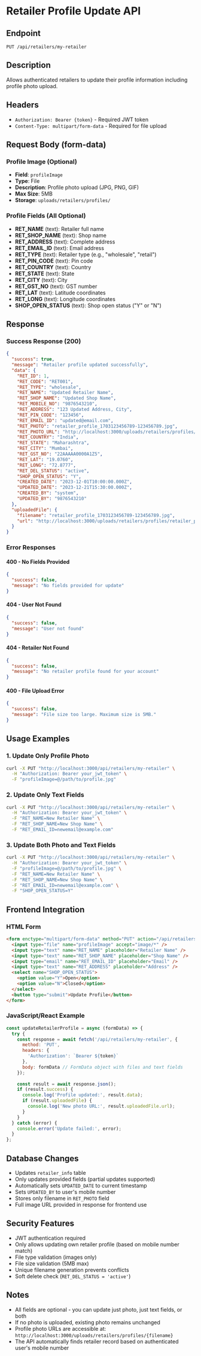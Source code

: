 # Retailer Profile Update API

## Endpoint
`PUT /api/retailers/my-retailer`

## Description
Allows authenticated retailers to update their profile information including profile photo upload.

## Headers
- `Authorization: Bearer {token}` - Required JWT token
- `Content-Type: multipart/form-data` - Required for file upload

## Request Body (form-data)

### Profile Image (Optional)
- **Field**: `profileImage`
- **Type**: File
- **Description**: Profile photo upload (JPG, PNG, GIF)
- **Max Size**: 5MB
- **Storage**: `uploads/retailers/profiles/`

### Profile Fields (All Optional)
- **RET_NAME** (text): Retailer full name
- **RET_SHOP_NAME** (text): Shop name
- **RET_ADDRESS** (text): Complete address
- **RET_EMAIL_ID** (text): Email address
- **RET_TYPE** (text): Retailer type (e.g., "wholesale", "retail")
- **RET_PIN_CODE** (text): Pin code
- **RET_COUNTRY** (text): Country
- **RET_STATE** (text): State
- **RET_CITY** (text): City
- **RET_GST_NO** (text): GST number
- **RET_LAT** (text): Latitude coordinates
- **RET_LONG** (text): Longitude coordinates
- **SHOP_OPEN_STATUS** (text): Shop open status ("Y" or "N")

## Response

### Success Response (200)
```json
{
  "success": true,
  "message": "Retailer profile updated successfully",
  "data": {
    "RET_ID": 1,
    "RET_CODE": "RET001",
    "RET_TYPE": "wholesale",
    "RET_NAME": "Updated Retailer Name",
    "RET_SHOP_NAME": "Updated Shop Name",
    "RET_MOBILE_NO": "9876543210",
    "RET_ADDRESS": "123 Updated Address, City",
    "RET_PIN_CODE": "123456",
    "RET_EMAIL_ID": "updated@email.com",
    "RET_PHOTO": "retailer_profile_1703123456789-123456789.jpg",
    "RET_PHOTO_URL": "http://localhost:3000/uploads/retailers/profiles/retailer_profile_1703123456789-123456789.jpg",
    "RET_COUNTRY": "India",
    "RET_STATE": "Maharashtra",
    "RET_CITY": "Mumbai",
    "RET_GST_NO": "22AAAAA0000A1Z5",
    "RET_LAT": "19.0760",
    "RET_LONG": "72.8777",
    "RET_DEL_STATUS": "active",
    "SHOP_OPEN_STATUS": "Y",
    "CREATED_DATE": "2023-12-01T10:00:00.000Z",
    "UPDATED_DATE": "2023-12-21T15:30:00.000Z",
    "CREATED_BY": "system",
    "UPDATED_BY": "9876543210"
  },
  "uploadedFile": {
    "filename": "retailer_profile_1703123456789-123456789.jpg",
    "url": "http://localhost:3000/uploads/retailers/profiles/retailer_profile_1703123456789-123456789.jpg"
  }
}
```

### Error Responses

#### 400 - No Fields Provided
```json
{
  "success": false,
  "message": "No fields provided for update"
}
```

#### 404 - User Not Found
```json
{
  "success": false,
  "message": "User not found"
}
```

#### 404 - Retailer Not Found
```json
{
  "success": false,
  "message": "No retailer profile found for your account"
}
```

#### 400 - File Upload Error
```json
{
  "success": false,
  "message": "File size too large. Maximum size is 5MB."
}
```

## Usage Examples

### 1. Update Only Profile Photo
```bash
curl -X PUT "http://localhost:3000/api/retailers/my-retailer" \
  -H "Authorization: Bearer your_jwt_token" \
  -F "profileImage=@/path/to/profile.jpg"
```

### 2. Update Only Text Fields
```bash
curl -X PUT "http://localhost:3000/api/retailers/my-retailer" \
  -H "Authorization: Bearer your_jwt_token" \
  -F "RET_NAME=New Retailer Name" \
  -F "RET_SHOP_NAME=New Shop Name" \
  -F "RET_EMAIL_ID=newemail@example.com"
```

### 3. Update Both Photo and Text Fields
```bash
curl -X PUT "http://localhost:3000/api/retailers/my-retailer" \
  -H "Authorization: Bearer your_jwt_token" \
  -F "profileImage=@/path/to/profile.jpg" \
  -F "RET_NAME=New Retailer Name" \
  -F "RET_SHOP_NAME=New Shop Name" \
  -F "RET_EMAIL_ID=newemail@example.com" \
  -F "SHOP_OPEN_STATUS=Y"
```

## Frontend Integration

### HTML Form
```html
<form enctype="multipart/form-data" method="PUT" action="/api/retailers/my-retailer">
  <input type="file" name="profileImage" accept="image/*" />
  <input type="text" name="RET_NAME" placeholder="Retailer Name" />
  <input type="text" name="RET_SHOP_NAME" placeholder="Shop Name" />
  <input type="email" name="RET_EMAIL_ID" placeholder="Email" />
  <input type="text" name="RET_ADDRESS" placeholder="Address" />
  <select name="SHOP_OPEN_STATUS">
    <option value="Y">Open</option>
    <option value="N">Closed</option>
  </select>
  <button type="submit">Update Profile</button>
</form>
```

### JavaScript/React Example
```javascript
const updateRetailerProfile = async (formData) => {
  try {
    const response = await fetch('/api/retailers/my-retailer', {
      method: 'PUT',
      headers: {
        'Authorization': `Bearer ${token}`
      },
      body: formData // FormData object with files and text fields
    });
    
    const result = await response.json();
    if (result.success) {
      console.log('Profile updated:', result.data);
      if (result.uploadedFile) {
        console.log('New photo URL:', result.uploadedFile.url);
      }
    }
  } catch (error) {
    console.error('Update failed:', error);
  }
};
```

## Database Changes
- Updates `retailer_info` table
- Only updates provided fields (partial updates supported)
- Automatically sets `UPDATED_DATE` to current timestamp
- Sets `UPDATED_BY` to user's mobile number
- Stores only filename in `RET_PHOTO` field
- Full image URL provided in response for frontend use

## Security Features
- JWT authentication required
- Only allows updating own retailer profile (based on mobile number match)
- File type validation (images only)
- File size validation (5MB max)
- Unique filename generation prevents conflicts
- Soft delete check (`RET_DEL_STATUS = 'active'`)

## Notes
- All fields are optional - you can update just photo, just text fields, or both
- If no photo is uploaded, existing photo remains unchanged
- Profile photo URLs are accessible at: `http://localhost:3000/uploads/retailers/profiles/{filename}`
- The API automatically finds retailer record based on authenticated user's mobile number 